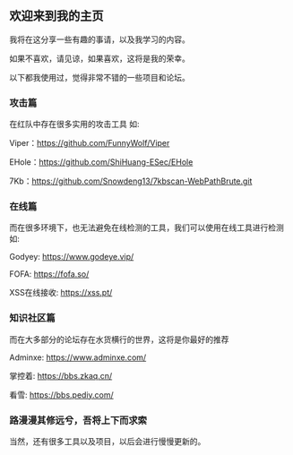 ## 欢迎来到我的主页

我将在这分享一些有趣的事请，以及我学习的内容。

如果不喜欢，请见谅，如果喜欢，这将是我的荣幸。

以下都我使用过，觉得非常不错的一些项目和论坛。

### 攻击篇

在红队中存在很多实用的攻击工具
如:

Viper：https://github.com/FunnyWolf/Viper

EHole：https://github.com/ShiHuang-ESec/EHole

7Kb：https://github.com/Snowdeng13/7kbscan-WebPathBrute.git

### 在线篇

而在很多环境下，也无法避免在线检测的工具，我们可以使用在线工具进行检测
如:

Godyey: https://www.godeye.vip/

FOFA: https://fofa.so/

XSS在线接收: https://xss.pt/

### 知识社区篇

而在大多部分的论坛存在水货横行的世界，这将是你最好的推荐

Adminxe: https://www.adminxe.com/

掌控着: https://bbs.zkaq.cn/

看雪: https://bbs.pediy.com/

### 路漫漫其修远兮，吾将上下而求索

当然，还有很多工具以及项目，以后会进行慢慢更新的。
